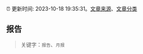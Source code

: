 :alarm_clock: 更新时间: 2023-10-18 19:35:31。[文章来源](/README.md)、[文章分类](/TAGS.md)

## 报告


> 关键字：`报告`、`月报`



